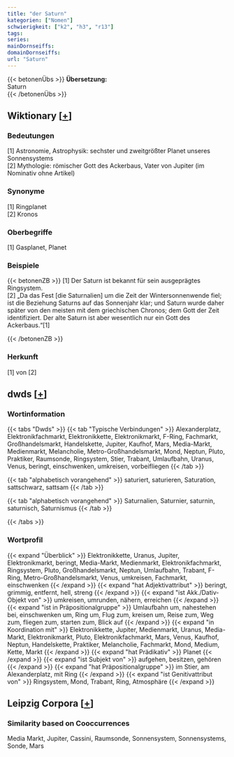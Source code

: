 ```yaml
---
title: "der Saturn"
kategorien: ["Nomen"]
schwierigkeit: ["k2", "h3", "r13"]
tags:
series:
mainDornseiffs:
domainDornseiffs:
url: "Saturn"
---
```


{{< betonenÜbs >}}
**Übersetzung:**  
Saturn  
{{< /betonenÜbs >}}

## Wiktionary [[+](https://de.wiktionary.org/wiki/Saturn)]

### Bedeutungen
[1] Astronomie, Astrophysik: sechster und zweitgrößter Planet unseres Sonnensystems  
[2] Mythologie: römischer Gott des Ackerbaus, Vater von Jupiter (im Nominativ ohne Artikel)  

### Synonyme
[1] Ringplanet  
[2] Kronos  

### Oberbegriffe
[1] Gasplanet, Planet  

### Beispiele
{{< betonenZB >}}
[1] Der Saturn ist bekannt für sein ausgeprägtes Ringsystem.  
[2] „Da das Fest [die Saturnalien] um die Zeit der Wintersonnenwende fiel; ist die Beziehung Saturns auf das Sonnenjahr klar; und Saturn wurde daher später von den meisten mit dem griechischen Chronos; dem Gott der Zeit identifiziert. Der alte Saturn ist aber wesentlich nur ein Gott des Ackerbaus.“[1]  

{{< /betonenZB >}}
### Herkunft
[1] von [2]  



## dwds [[+](https://www.dwds.de/wb/Saturn)]

### Wortinformation
{{< tabs "Dwds" >}}
{{< tab "Typische Verbindungen" >}}
Alexanderplatz, Elektronikfachmarkt, Elektronikkette, Elektronikmarkt, F-Ring, Fachmarkt, Großhandelsmarkt, Handelskette, Jupiter, Kaufhof, Mars, Media-Markt, Medienmarkt, Melancholie, Metro-Großhandelsmarkt, Mond, Neptun, Pluto, Praktiker, Raumsonde, Ringsystem, Stier, Trabant, Umlaufbahn, Uranus, Venus, beringt, einschwenken, umkreisen, vorbeifliegen
{{< /tab >}}

{{< tab "alphabetisch vorangehend" >}}
saturiert, saturieren, Saturation, sattschwarz, sattsam
{{< /tab >}}

{{< tab "alphabetisch vorangehend" >}}
Saturnalien, Saturnier, saturnin, saturnisch, Saturnismus
{{< /tab >}}

{{< /tabs >}}

### Wortprofil
{{< expand "Überblick" >}} Elektronikkette, Uranus, Jupiter, Elektronikmarkt, beringt, Media-Markt, Medienmarkt, Elektronikfachmarkt, Ringsystem, Pluto, Großhandelsmarkt, Neptun, Umlaufbahn, Trabant, F-Ring, Metro-Großhandelsmarkt, Venus, umkreisen, Fachmarkt, einschwenken {{< /expand >}}
{{< expand "hat Adjektivattribut" >}} beringt, grimmig, entfernt, hell, streng {{< /expand >}}
{{< expand "ist Akk./Dativ-Objekt von" >}} umkreisen, umrunden, nähern, erreichen {{< /expand >}}
{{< expand "ist in Präpositionalgruppe" >}} Umlaufbahn um, nahestehen bei, einschwenken um, Ring um, Flug zum, kreisen um, Reise zum, Weg zum, fliegen zum, starten zum, Blick auf {{< /expand >}}
{{< expand "in Koordination mit" >}} Elektronikkette, Jupiter, Medienmarkt, Uranus, Media-Markt, Elektronikmarkt, Pluto, Elektronikfachmarkt, Mars, Venus, Kaufhof, Neptun, Handelskette, Praktiker, Melancholie, Fachmarkt, Mond, Medium, Kette, Markt {{< /expand >}}
{{< expand "hat Prädikativ" >}} Planet {{< /expand >}}
{{< expand "ist Subjekt von" >}} aufgehen, besitzen, gehören {{< /expand >}}
{{< expand "hat Präpositionalgruppe" >}} im Stier, am Alexanderplatz, mit Ring {{< /expand >}}
{{< expand "ist Genitivattribut von" >}} Ringsystem, Mond, Trabant, Ring, Atmosphäre {{< /expand >}}

## Leipzig Corpora [[+](https://corpora.uni-leipzig.de/en/res?word=Saturn&corpusId=deu_newscrawl-public_2018)]


### Similarity based on Cooccurrences
Media Markt, Jupiter, Cassini, Raumsonde, Sonnensystem, Sonnensystems, Sonde, Mars

